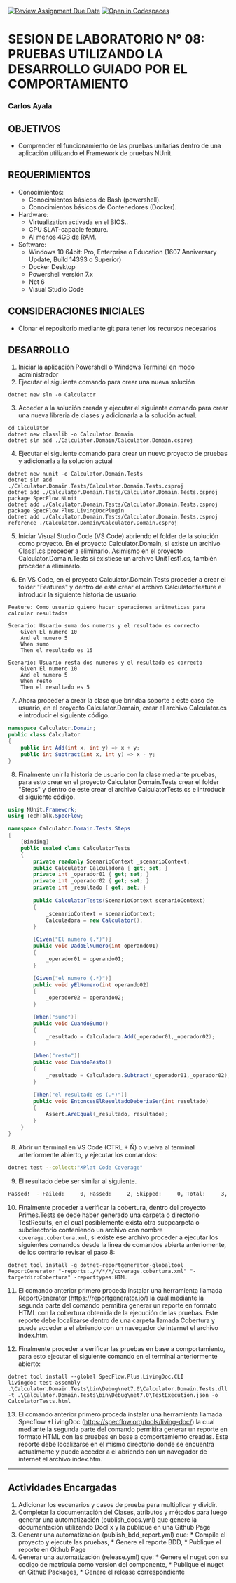 [![Review Assignment Due Date](https://classroom.github.com/assets/deadline-readme-button-22041afd0340ce965d47ae6ef1cefeee28c7c493a6346c4f15d667ab976d596c.svg)](https://classroom.github.com/a/LAA5TE63)
[![Open in Codespaces](https://classroom.github.com/assets/launch-codespace-2972f46106e565e64193e422d61a12cf1da4916b45550586e14ef0a7c637dd04.svg)](https://classroom.github.com/open-in-codespaces?assignment_repo_id=19643265)
# SESION DE LABORATORIO N° 08: PRUEBAS UTILIZANDO LA DESARROLLO GUIADO POR EL COMPORTAMIENTO

### Carlos Ayala

## OBJETIVOS
  * Comprender el funcionamiento de las pruebas unitarias dentro de una aplicación utilizando el Framework de pruebas NUnit.

## REQUERIMIENTOS
  * Conocimientos: 
    - Conocimientos básicos de Bash (powershell).
    - Conocimientos básicos de Contenedores (Docker).
  * Hardware:
    - Virtualization activada en el BIOS..
    - CPU SLAT-capable feature.
    - Al menos 4GB de RAM.
  * Software:
    - Windows 10 64bit: Pro, Enterprise o Education (1607 Anniversary Update, Build 14393 o Superior)
    - Docker Desktop 
    - Powershell versión 7.x
    - Net 6
    - Visual Studio Code

## CONSIDERACIONES INICIALES
  * Clonar el repositorio mediante git para tener los recursos necesarios

## DESARROLLO
1. Iniciar la aplicación Powershell o Windows Terminal en modo administrador 
2. Ejecutar el siguiente comando para crear una nueva solución
```
dotnet new sln -o Calculator
```
3. Acceder a la solución creada y ejecutar el siguiente comando para crear una nueva libreria de clases y adicionarla a la solución actual.
```
cd Calculator
dotnet new classlib -o Calculator.Domain
dotnet sln add ./Calculator.Domain/Calculator.Domain.csproj
```
4. Ejecutar el siguiente comando para crear un nuevo proyecto de pruebas y adicionarla a la solución actual
```
dotnet new nunit -o Calculator.Domain.Tests
dotnet sln add ./Calculator.Domain.Tests/Calculator.Domain.Tests.csproj
dotnet add ./Calculator.Domain.Tests/Calculator.Domain.Tests.csproj package SpecFlow.NUnit
dotnet add ./Calculator.Domain.Tests/Calculator.Domain.Tests.csproj package SpecFlow.Plus.LivingDocPlugin
dotnet add ./Calculator.Domain.Tests/Calculator.Domain.Tests.csproj reference ./Calculator.Domain/Calculator.Domain.csproj
```
5. Iniciar Visual Studio Code (VS Code) abriendo el folder de la solución como proyecto. En el proyecto Calculator.Domain, si existe un archivo Class1.cs proceder a eliminarlo. Asimismo en el proyecto Calculator.Domain.Tests si existiese un archivo UnitTest1.cs, también proceder a eliminarlo.

6. En VS Code, en el proyecto Calculator.Domain.Tests proceder a crear el folder "Features" y dentro de este crear el archivo Calculator.feature e introducir la siguiente historia de usuario:
```Gherkin
Feature: Como usuario quiero hacer operaciones aritmeticas para calcular resultados

Scenario: Usuario suma dos numeros y el resultado es correcto
	Given El numero 10
    And el numero 5
	When sumo
	Then el resultado es 15

Scenario: Usuario resta dos numeros y el resultado es correcto
	Given El numero 10
    And el numero 5
	When resto
	Then el resultado es 5
 ```
7. Ahora proceder a crear la clase que brindaa soporte a este caso de usuario, en el proyecto Calculator.Domain, crear el archivo Calculator.cs e introducir el siguiente código.
```C#
namespace Calculator.Domain;
public class Calculator
{
    public int Add(int x, int y) => x + y;
    public int Subtract(int x, int y) => x - y;
}
```
8. Finalmente unir la historia de usuario con la clase mediante pruebas, para esto crear en el proyecto Calculator.Domain.Tests crear el folder "Steps" y dentro de este crear el archivo CalculatorTests.cs e introducir el siguiente código.
```C#
using NUnit.Framework;
using TechTalk.SpecFlow;

namespace Calculator.Domain.Tests.Steps
{
    [Binding]
    public sealed class CalculatorTests
    {
        private readonly ScenarioContext _scenarioContext;
        public Calculator Calculadora { get; set; }
        private int _operador01 { get; set; }
        private int _operador02 { get; set; }
        private int _resultado { get; set; }
        
        public CalculatorTests(ScenarioContext scenarioContext)
        {
            _scenarioContext = scenarioContext;
            Calculadora = new Calculator();
        }

        [Given("El numero (.*)")]
        public void DadoElNumero(int operando01)
        {
            _operador01 = operando01;
        }

        [Given("el numero (.*)")]
        public void yElNumero(int operando02)
        {
            _operador02 = operando02;
        }

        [When("sumo")]
        public void CuandoSumo()
        {
            _resultado = Calculadora.Add(_operador01,_operador02);
        }

        [When("resto")]
        public void CuandoResto()
        {
            _resultado = Calculadora.Subtract(_operador01,_operador02);
        }

        [Then("el resultado es (.*)")]
        public void EntoncesElResultadoDeberiaSer(int resultado)
        {
            Assert.AreEqual(_resultado, resultado);
        }        
    }
}
```

8. Abrir un terminal en VS Code (CTRL + Ñ) o vuelva al terminal anteriormente abierto, y ejecutar los comandos:
```Bash
dotnet test --collect:"XPlat Code Coverage"
```
9. El resultado debe ser similar al siguiente. 
```Bash
Passed!  - Failed:     0, Passed:     2, Skipped:     0, Total:     3, Duration: 12 ms
```
10. Finalmente proceder a verificar la cobertura, dentro del proyecto Primes.Tests se dede haber generado una carpeta o directorio TestResults, en el cual posiblemente exista otra subpcarpeta o subdirectorio conteniendo un archivo con nombre `coverage.cobertura.xml`, si existe ese archivo proceder a ejecutar los siguientes comandos desde la linea de comandos abierta anteriomente, de los contrario revisar el paso 8:
```
dotnet tool install -g dotnet-reportgenerator-globaltool
ReportGenerator "-reports:./*/*/*/coverage.cobertura.xml" "-targetdir:Cobertura" -reporttypes:HTML
```
11. El comando anterior primero proceda instalar una herramienta llamada ReportGenerator (https://reportgenerator.io/) la cual mediante la segunda parte del comando permitira generar un reporte en formato HTML con la cobertura obtenida de la ejecución de las pruebas. Este reporte debe localizarse dentro de una carpeta llamada Cobertura y puede acceder a el abriendo con un navegador de internet el archivo index.htm.

12. Finalmente proceder a verificar las pruebas en base a comportamiento, para esto ejecutar el siguiente comando en el terminal anteriormente abierto:
```
dotnet tool install --global SpecFlow.Plus.LivingDoc.CLI
livingdoc test-assembly .\Calculator.Domain.Tests\bin\Debug\net7.0\Calculator.Domain.Tests.dll -t .\Calculator.Domain.Tests\bin\Debug\net7.0\TestExecution.json -o CalculatorTests.html
```
13. El comando anterior primero proceda instalar una herramienta llamada Specflow +LivingDoc  (https://specflow.org/tools/living-doc/) la cual mediante la segunda parte del comando permitira generar un reporte en formato HTML con las pruebas en base a comportamiento creadas. Este reporte debe localizarse en el mismo directorio donde se encuentra actualmente y puede acceder a el abriendo con un navegador de internet el archivo index.htm.

---
## Actividades Encargadas
1. Adicionar los escenarios y casos de prueba para multiplicar y dividir.
2. Completar la documentación del Clases, atributos y métodos para luego generar una automatización (publish_docs.yml) que genere la documentación utilizando DocFx y la publique en una Github Page
3. Generar una automatización (publish_bdd_report.yml) que: * Compile el proyecto y ejecute las pruebas, * Genere el reporte BDD, * Publique el reporte en Github Page
4. Generar una automatización (release.yml) que: * Genere el nuget con su codigo de matricula como version del componente, * Publique el nuget en Github Packages, * Genere el release correspondiente
